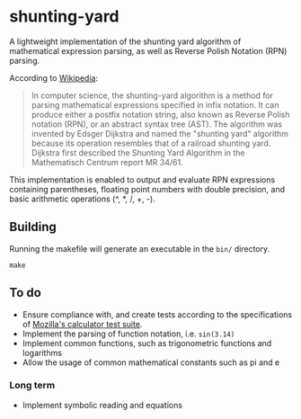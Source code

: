 # shunting-yard
A lightweight implementation of the shunting yard algorithm of mathematical expression parsing, as well as Reverse Polish Notation (RPN) parsing.

According to [Wikipedia](https://en.wikipedia.org/wiki/Shunting-yard_algorithm):
> In computer science, the shunting-yard algorithm is a method for parsing mathematical expressions specified in infix notation. It can produce either a postfix notation string, also known as Reverse Polish notation (RPN), or an abstract syntax tree (AST). The algorithm was invented by Edsger Dijkstra and named the "shunting yard" algorithm because its operation resembles that of a railroad shunting yard. Dijkstra first described the Shunting Yard Algorithm in the Mathematisch Centrum report MR 34/61.

This implementation is enabled to output and evaluate RPN expressions containing parentheses, floating point numbers with double precision, and basic arithmetic operations (^, *, /, +, -).

## Building
Running the makefile will generate an executable in the `bin/` directory.
```
make
```

## To do
* Ensure compliance with, and create tests according to the specifications of [Mozilla's calculator test suite](https://mozilla.github.io/calculator/test/).
* Implement the parsing of function notation, i.e. `sin(3.14)`
* Implement common functions, such as trigonometric functions and logarithms
* Allow the usage of common mathematical constants such as pi and e
### Long term
* Implement symbolic reading and equations
